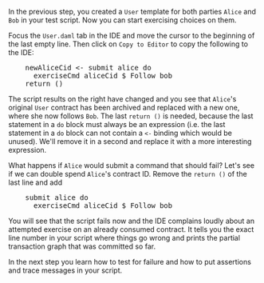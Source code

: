 In the previous step, you created a `User` template for both parties `Alice` and `Bob` in your test
script. Now you can start exercising choices on them.

Focus the `User.daml` tab in the IDE and move the cursor to the beginning of the last empty line.
Then click on `Copy to Editor` to copy the following to the IDE:

<pre class="file" data-filename="daml/User.daml" data-target="append">
    newAliceCid <- submit alice do
      exerciseCmd aliceCid $ Follow bob
    return ()
</pre>

The script results on the right have changed and you see that `Alice`'s original `User` contract
has been archived and replaced with a new one, where she now follows `Bob`. The last `return ()` is
needed, because the last statement in a `do` block must always be an expression (i.e. the last
statement in a `do` block can not contain a `<-` binding which would be unused). We'll remove it in
a second and replace it with a more interesting expression.

What happens if `Alice` would submit a command that should fail? Let's see if we can double spend
`Alice`'s contract ID. Remove the `return ()` of the last line and add

<pre class="file" data-filename="daml/User.daml" data-target="append">
    submit alice do
      exerciseCmd aliceCid $ Follow bob
</pre>

You will see that the script fails now and the IDE complains loudly about an attempted exercise on
an already consumed contract. It tells you the exact line number in your script where things go
wrong and prints the partial transaction graph that was committed so far.

In the next step you learn how to test for failure and how to put assertions and trace messages in
your script.
